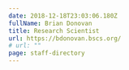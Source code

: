 ```yaml
---
date: 2018-12-18T23:03:06.180Z
fullName: Brian Donovan
title: Research Scientist
url: https://bdonovan.bscs.org/
# url: ""
page: staff-directory
---
```

